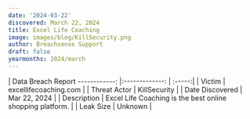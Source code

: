 ```yaml
---
date: '2024-03-22'
discovered: March 22, 2024
title: Excel Life Coaching
image: images/blog/KillSecurity.png
author: Breachsense Support
draft: false
yearmonths: 2024/march
---
```



| Data Breach Report
------------:     |:-------------:    | :-----:|
| Victim      | excellifecoaching.com      | 
| Threat Actor      | KillSecurity      | 
| Date Discovered      | Mar 22, 2024      | 
| Description      | Excel Life Coaching is the best online shopping platform.      | 
| Leak Size      | Unknown      | 

